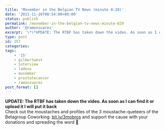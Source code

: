 ```yaml
---
title: 'Movember in the Belgian TV News (minute 8:20)'
date: '2011-11-16T08:54:00+00:00'
status: publish
permalink: /movember-in-the-belgian-tv-news-minute-820
author: '@ramonsuarez'
excerpt: '\*\*UPDATE: The RTBF has taken down the video. As soon as I can find it or upload it I will put it back\*\*Check out the moustaches and profiles of the 3 moustache-queteers of the Betagroup Coworking: bit.ly/3mobros and support the cause with your don...'
type: post
id: 257
categories:
tags:
    - '15'
    - gilbertwest
    - interview
    - ladeux
    - movember
    - prostatecancer
    - ramonsuarez
post_format: []
---
```

**UPDATE: The RTBF has taken down the video. As soon as I can find it or upload it I will put it back**  
Check out the moustaches and profiles of the 3 moustache-queteers of the Betagroup Coworking: [bit.ly/3mobros](http://bit.ly/3mobros) and support the cause with your donations and spreading the word 🙂 